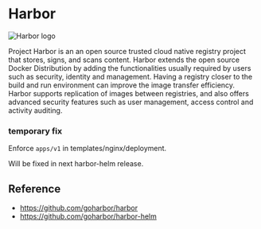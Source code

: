 # Harbor

![Harbor logo](https://raw.githubusercontent.com/goharbor/harbor/master/docs/img/harbor_logo.png)

Project Harbor is an an open source trusted cloud native registry project that stores, signs, and scans content. Harbor extends the open source Docker Distribution by adding the functionalities usually required by users such as security, identity and management. Having a registry closer to the build and run environment can improve the image transfer efficiency. Harbor supports replication of images between registries, and also offers advanced security features such as user management, access control and activity auditing.

### temporary fix

Enforce `apps/v1` in templates/nginx/deployment.

Will be fixed in next harbor-helm release.

## Reference

* <https://github.com/goharbor/harbor>
* <https://github.com/goharbor/harbor-helm>